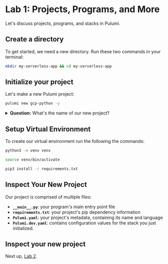# Lab 1: Projects, Programs, and More

Let's discuss projects, programs, and stacks in Pulumi.

## Create a directory

To get started, we need a new directory. Run these two commands in your terminal:

```bash
mkdir my-serverless-app && cd my-serverless-app
```

## Initialize your project

Let's make a new Pulumi project:

```bash
pulumi new gcp-python -y
```

<details>
<summary><b>Question:</b> What's the name of our new project?</summary>

<br/>
<b>Answer:</b> Pulumi takes the name from the directory, so the name of our new project is <code>my-first-app</code>. If you want to use a different name, use the <code>--name</code> flag or remove the <code>-y</code> flag so you can change the answer at the prompt.
</details>

## Setup Virtual Environment

To create our virtual environment run the following the commands:

```bash
python3 -m venv venv
```

```bash
source venv/bin/activate
```

```bash
pip3 install -r requirements.txt
```

## Inspect Your New Project

Our project is comprised of multiple files:

* **`__main__.py`**: your program's main entry point file
* **`requirements.txt`**: your project's pip dependency information
* **`Pulumi.yaml`**: your project's metadata, containing its name and language
* **`Pulumi.dev.yaml`**: contains configuration values for the stack you just initialized.

## Inspect your new project

Next up, [Lab 2](../lab-2/).